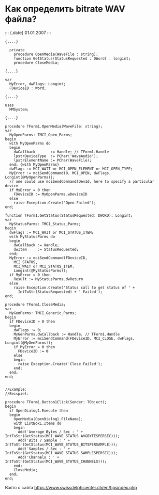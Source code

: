 Как определить bitrate WAV файла?
=================================

::: {.date}
01.01.2007
:::

    {....} 
     
      private 
        procedure OpenMedia(WaveFile : string); 
        function GetStatus(StatusRequested : DWord) : longint; 
        procedure CloseMedia; 
     
    {....} 
     
    var 
      MyError, dwFlags: Longint; 
      FDeviceID : Word; 
     
    {....} 
     
    uses 
      MMSystem; 
     
    {....} 
     
    procedure TForm1.OpenMedia(WaveFile: string); 
    var 
      MyOpenParms: TMCI_Open_Parms; 
    begin 
      with MyOpenParms do 
      begin 
        dwCallback       := Handle; // TForm1.Handle 
        lpstrDeviceType  := PChar('WaveAudio'); 
        lpstrElementName := PChar(WaveFile); 
      end; {with MyOpenParms} 
      dwFlags := MCI_WAIT or MCI_OPEN_ELEMENT or MCI_OPEN_TYPE; 
      MyError := mciSendCommand(0, MCI_OPEN, dwFlags, Longint(@MyOpenParms)); 
      // one could use mciSendCommand(DevId, here to specify a particular device 
      if MyError = 0 then 
        FDeviceID := MyOpenParms.wDeviceID 
      else 
        raise Exception.Create('Open Failed'); 
    end; 
     
    function TForm1.GetStatus(StatusRequested: DWORD): Longint; 
    var 
      MyStatusParms: TMCI_Status_Parms; 
    begin 
      dwFlags := MCI_WAIT or MCI_STATUS_ITEM; 
      with MyStatusParms do 
      begin 
        dwCallback := Handle; 
        dwItem     := StatusRequested; 
      end; 
      MyError := mciSendCommand(FDeviceID, 
        MCI_STATUS, 
        MCI_WAIT or MCI_STATUS_ITEM, 
        Longint(@MyStatusParms)); 
      if MyError = 0 then 
        Result := MyStatusParms.dwReturn 
      else 
        raise Exception.Create('Status call to get status of ' + 
          IntToStr(StatusRequested) + ' Failed'); 
    end; 
     
    procedure TForm1.CloseMedia; 
    var 
      MyGenParms: TMCI_Generic_Parms; 
    begin 
      if FDeviceID > 0 then 
      begin 
        dwFlags := 0; 
        MyGenParms.dwCallback := Handle; // TForm1.Handle 
        MyError := mciSendCommand(FDeviceID, MCI_CLOSE, dwFlags, Longint(@MyGenParms)); 
        if MyError = 0 then 
          FDeviceID := 0 
        else 
        begin 
          raise Exception.Create('Close Failed'); 
        end; 
      end; 
    end; 
     
     
    //Example: 
    //Beispiel: 
     
    procedure TForm1.Button1Click(Sender: TObject); 
    begin 
      if OpenDialog1.Execute then 
      begin 
        OpenMedia(OpenDialog1.FileName); 
        with ListBox1.Items do 
        begin 
          Add('Average Bytes / Sec : ' + IntToStr(GetStatus(MCI_WAVE_STATUS_AVGBYTESPERSEC))); 
          Add('Bits / Sample : ' + IntToStr(GetStatus(MCI_WAVE_STATUS_BITSPERSAMPLE))); 
          Add('Samples / Sec : ' + IntToStr(GetStatus(MCI_WAVE_STATUS_SAMPLESPERSEC))); 
          Add('Channels : ' + IntToStr(GetStatus(MCI_WAVE_STATUS_CHANNELS))); 
        end; 
        CloseMedia; 
      end; 
    end; 

Взято с сайта <https://www.swissdelphicenter.ch/en/tipsindex.php>
